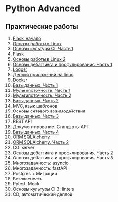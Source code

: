 # Python Advanced
## Практические работы
1. [Flask: начало](https://github.com/wafflelios/Python-Advanced/tree/main/mod1)
2. [Основы работы в Linux](https://github.com/wafflelios/Python-Advanced/tree/main/mod2)
3. [Основы культуры CI. Часть 1](https://github.com/wafflelios/Python-Advanced/tree/main/mod3)
4. [Flask](https://github.com/wafflelios/Python-Advanced/tree/main/mod4)
5. [Основы работы в Linux 2](https://github.com/wafflelios/Python-Advanced/tree/main/mod5)
6. [Основы дебаггинга и профилирования. Часть 1](https://github.com/wafflelios/Python-Advanced/tree/main/mod6)
7. [Logger](https://github.com/wafflelios/Python-Advanced/tree/main/mod7)
8. [Деплой приложений на linux](https://github.com/wafflelios/Python-Advanced/tree/main/mod8)
9. [Docker](https://github.com/wafflelios/Python-Advanced/tree/main/mod9)
10. [Базы данных. Часть 1](https://github.com/wafflelios/Python-Advanced/tree/main/mod10)
11. [Мультипоточность. Часть 1](https://github.com/wafflelios/Python-Advanced/tree/main/mod11)
12. [Мультипоточность. Часть 2](https://github.com/wafflelios/Python-Advanced/tree/main/mod12)
13. [Базы данных. Часть 2](https://github.com/wafflelios/Python-Advanced/tree/main/mod13)
14. MVC, язык шаблонов
15. Основы сетевого взаимодействия
16. [Базы данных. Часть 3](https://github.com/wafflelios/Python-Advanced/tree/main/mod16)
17. REST API
18. Документирование. Стандарты API
19. [Базы данных. Часть 4](https://github.com/wafflelios/Python-Advanced/tree/main/mod19)
20. [ORM SQLAIchemy](https://github.com/wafflelios/Python-Advanced/tree/main/mod20)
21. [ORM SQLAIchemy. Часть 2](https://github.com/wafflelios/Python-Advanced/tree/main/mod21)
22. CGI server
23. Основы дебаггинга и профилирования. Часть 2
24. Основы дебаггинга и профилирования. Часть 3
25. Многозадачность: asyncio
26. Многозадачность: fastAPI
27. Postgres + Миграции
28. Безопасность
29. Pytest, Mock
30. Основы культуры CI 3: linters
31. CD, автоматический деплой
